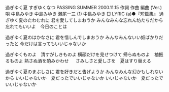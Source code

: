 過ぎゆく夏
すぎゆくなつ
PASSING SUMMER
2000.11.15
作詞  作曲  編曲 (Ver.)   唄
中島みゆき   中島みゆき   瀬尾一三 (1)
中島みゆき
□ LYRIC (a)●『短篇集』
過ぎゆく夏のたわむれに
君を愛してしまおうか
みんなみんな忘れん坊たちだから
忘れてもいいよ　今日のことは

過ぎゆく夏のはかなさに
君を惜しんでしまおうか
みんなみんないい奴ばかりだったと
今だけは言ってもいいじゃないか

過ぎゆくものよ　清すがしきものよ
横顔だけを見せつけて
帰らぬものよ　袖振るものよ
熟さぬ酒を酌みかわせ
　
さみしさと愛しさを　夏はすり替える

過ぎゆく夏のまぶしさに
君を好きだと告げようか
みんなみんな幻かもしれないから
いいじゃないか　夏だったでいいじゃないか
いいじゃないか　夏だったでいいじゃないか